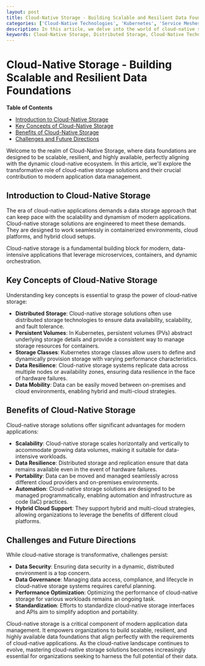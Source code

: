```yaml
---
layout: post
title: Cloud-Native Storage - Building Scalable and Resilient Data Foundations
categories: ['Cloud-Native Technologies', 'Kubernetes', 'Service Meshes', 'Cloud-Native Storage', 'Container Orchestration', 'Cloud-Native Infrastructure']
description: In this article, we delve into the world of cloud-native storage solutions, exploring how they provide scalable, resilient, and highly available data foundations for modern applications within the cloud-native ecosystem.
keywords: Cloud-Native Storage, Distributed Storage, Cloud-Native Technologies, Data Management, Scalable Storage
---
```

# Cloud-Native Storage - Building Scalable and Resilient Data Foundations

**Table of Contents**

- [Introduction to Cloud-Native Storage](#introduction-to-cloud-native-storage)
- [Key Concepts of Cloud-Native Storage](#key-concepts-of-cloud-native-storage)
- [Benefits of Cloud-Native Storage](#benefits-of-cloud-native-storage)
- [Challenges and Future Directions](#challenges-and-future-directions)

Welcome to the realm of Cloud-Native Storage, where data foundations are designed to be scalable, resilient, and highly available, perfectly aligning with the dynamic cloud-native ecosystem. In this article, we'll explore the transformative role of cloud-native storage solutions and their crucial contribution to modern application data management.

## Introduction to Cloud-Native Storage

The era of cloud-native applications demands a data storage approach that can keep pace with the scalability and dynamism of modern applications. Cloud-native storage solutions are engineered to meet these demands. They are designed to work seamlessly in containerized environments, cloud platforms, and hybrid cloud setups.

Cloud-native storage is a fundamental building block for modern, data-intensive applications that leverage microservices, containers, and dynamic orchestration.

## Key Concepts of Cloud-Native Storage

Understanding key concepts is essential to grasp the power of cloud-native storage:

- **Distributed Storage**: Cloud-native storage solutions often use distributed storage technologies to ensure data availability, scalability, and fault tolerance.
- **Persistent Volumes**: In Kubernetes, persistent volumes (PVs) abstract underlying storage details and provide a consistent way to manage storage resources for containers.
- **Storage Classes**: Kubernetes storage classes allow users to define and dynamically provision storage with varying performance characteristics.
- **Data Resilience**: Cloud-native storage systems replicate data across multiple nodes or availability zones, ensuring data resilience in the face of hardware failures.
- **Data Mobility**: Data can be easily moved between on-premises and cloud environments, enabling hybrid and multi-cloud strategies.

## Benefits of Cloud-Native Storage

Cloud-native storage solutions offer significant advantages for modern applications:

- **Scalability**: Cloud-native storage scales horizontally and vertically to accommodate growing data volumes, making it suitable for data-intensive workloads.
- **Data Resilience**: Distributed storage and replication ensure that data remains available even in the event of hardware failures.
- **Portability**: Data can be moved and managed seamlessly across different cloud providers and on-premises environments.
- **Automation**: Cloud-native storage solutions are designed to be managed programmatically, enabling automation and infrastructure as code (IaC) practices.
- **Hybrid Cloud Support**: They support hybrid and multi-cloud strategies, allowing organizations to leverage the benefits of different cloud platforms.

## Challenges and Future Directions

While cloud-native storage is transformative, challenges persist:

- **Data Security**: Ensuring data security in a dynamic, distributed environment is a top concern.
- **Data Governance**: Managing data access, compliance, and lifecycle in cloud-native storage systems requires careful planning.
- **Performance Optimization**: Optimizing the performance of cloud-native storage for various workloads remains an ongoing task.
- **Standardization**: Efforts to standardize cloud-native storage interfaces and APIs aim to simplify adoption and portability.

Cloud-native storage is a critical component of modern application data management. It empowers organizations to build scalable, resilient, and highly available data foundations that align perfectly with the requirements of cloud-native applications. As the cloud-native landscape continues to evolve, mastering cloud-native storage solutions becomes increasingly essential for organizations seeking to harness the full potential of their data.
